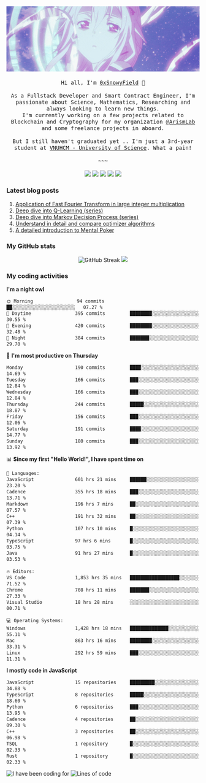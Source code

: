 <div align='center'>
<img src="./assets/banner.gif" alt="Banner" width="1000" />
    <br/>
    <br/>
  <samp>
    Hi all, I'm <a href="https://snowyfield.me/">0xSnowyField</a> 🧸
    </br></br>
    As a Fullstack Developer and Smart Contract Engineer, I'm passionate about Science, Mathematics, Researching and always looking to learn new things.</br> I'm currently working on a few projects related to Blockchain and Cryptography for my organization <a href="https://github.com/ArismLab">@ArismLab</a> and some freelance projects in aboard.
    </br></br>
    But I still haven't graduated yet .. I'm just a 3rd-year student at <a href="https://en.hcmus.edu.vn/">VNUHCM - University of Science</a>. What a pain!
    </br></br>~~~</br></br>
  </samp>
  <a href = "https://wakatime.com/@SnowyField1906"><img src="https://img.shields.io/badge/-Wakatime-000000?style=for-the-badge&logo=wakatime&logoColor=white" target="_blank"></a>
  <a href="https://linkedin.com/in/NHThuan" target="_blank"><img src="https://img.shields.io/badge/-LinkedIn-0A66C2?style=for-the-badge&logo=linkedin&logoColor=white" target="_blank"></a>
  <a href="https://stackoverflow.com/users/17358240/snowyfield" target="_blank"><img src="https://img.shields.io/badge/StackOverflow-F58025?style=for-the-badge&logo=stackoverflow&logoColor=white" target="_blank"></a>
  <a href="https://facebook.com/SnowyField1906" target="_blank"><img src="https://img.shields.io/badge/-Facebook-0A66C2?style=for-the-badge&logo=facebook&logoColor=white" target="_blank"></a>
  <a href="https://x.com/SnowyField1906" target="_blank"><img src="https://img.shields.io/badge/-Twitter-000000?style=for-the-badge&logo=x&logoColor=white" target="_blank"></a>
</div>

### Latest blog posts

1. [Application of Fast Fourier Transform in large integer multiplication](https://www.snowyfield.me/posts/ung-dung-fast-fourier-transform-trong-phep-nhan-so-nguyen-lon)
2. [Deep dive into Q-Learning (series)](https://www.snowyfield.me/posts/hieu-sau-ve-q-learning-phan-1)
3. [Deep dive into Markov Decision Process (series)](https://www.snowyfield.me/posts/hieu-sau-ve-markov-decision-process-phan-1)
4. [Understand in detail and compare optimizer algorithms](https://www.snowyfield.me/posts/tim-hieu-chi-tiet-va-so-sanh-cac-thuat-toan-optimizer)
5. [A detailed introduction to Mental Poker](https://www.snowyfield.me/posts/gioi-thieu-chi-tiet-ve-bai-toan-mental-poker)

### My GitHub stats

<div align="center">
  <img src="https://github-readme-streak-stats.herokuapp.com?user=SnowyFIeld1906&theme=swift&hide_border=true&date_format=M%20j%5B%2C%20Y%5D&card_width=1000" alt="GitHub Streak" />
  <img src='http://github-profile-summary-cards.vercel.app/api/cards/profile-details?username=snowyfield1906&theme=swift' width='1000px'/>
</div>

### My coding activities

<!--START_SECTION:waka-->
**I'm a night owl** 

```text
🌞 Morning                94 commits          ██░░░░░░░░░░░░░░░░░░░░░░░   07.27 % 
🌆 Daytime                395 commits         ████████░░░░░░░░░░░░░░░░░   30.55 % 
🌃 Evening                420 commits         ████████░░░░░░░░░░░░░░░░░   32.48 % 
🌙 Night                  384 commits         ███████░░░░░░░░░░░░░░░░░░   29.70 % 
```
📅 **I'm most productive on Thursday** 

```text
Monday                   190 commits         ████░░░░░░░░░░░░░░░░░░░░░   14.69 % 
Tuesday                  166 commits         ███░░░░░░░░░░░░░░░░░░░░░░   12.84 % 
Wednesday                166 commits         ███░░░░░░░░░░░░░░░░░░░░░░   12.84 % 
Thursday                 244 commits         █████░░░░░░░░░░░░░░░░░░░░   18.87 % 
Friday                   156 commits         ███░░░░░░░░░░░░░░░░░░░░░░   12.06 % 
Saturday                 191 commits         ████░░░░░░░░░░░░░░░░░░░░░   14.77 % 
Sunday                   180 commits         ███░░░░░░░░░░░░░░░░░░░░░░   13.92 % 
```


📊 **Since my first "Hello World!", I have spent time on** 

```text
💬 Languages: 
JavaScript               601 hrs 21 mins     ██████░░░░░░░░░░░░░░░░░░░   23.20 % 
Cadence                  355 hrs 18 mins     ███░░░░░░░░░░░░░░░░░░░░░░   13.71 % 
Markdown                 196 hrs 7 mins      ██░░░░░░░░░░░░░░░░░░░░░░░   07.57 % 
C++                      191 hrs 32 mins     ██░░░░░░░░░░░░░░░░░░░░░░░   07.39 % 
Python                   107 hrs 10 mins     █░░░░░░░░░░░░░░░░░░░░░░░░   04.14 % 
TypeScript               97 hrs 6 mins       █░░░░░░░░░░░░░░░░░░░░░░░░   03.75 % 
Java                     91 hrs 27 mins      █░░░░░░░░░░░░░░░░░░░░░░░░   03.53 % 

🔥 Editors: 
VS Code                  1,853 hrs 35 mins   ██████████████████░░░░░░░   71.52 % 
Chrome                   708 hrs 11 mins     ███████░░░░░░░░░░░░░░░░░░   27.33 % 
Visual Studio            18 hrs 28 mins      ░░░░░░░░░░░░░░░░░░░░░░░░░   00.71 % 

💻 Operating Systems: 
Windows                  1,428 hrs 18 mins   ██████████████░░░░░░░░░░░   55.11 % 
Mac                      863 hrs 16 mins     ████████░░░░░░░░░░░░░░░░░   33.31 % 
Linux                    292 hrs 59 mins     ███░░░░░░░░░░░░░░░░░░░░░░   11.31 % 
```

**I mostly code in JavaScript** 

```text
JavaScript               15 repositories     █████████░░░░░░░░░░░░░░░░   34.88 % 
TypeScript               8 repositories      █████░░░░░░░░░░░░░░░░░░░░   18.60 % 
Python                   6 repositories      ███░░░░░░░░░░░░░░░░░░░░░░   13.95 % 
Cadence                  4 repositories      ██░░░░░░░░░░░░░░░░░░░░░░░   09.30 % 
C++                      3 repositories      ██░░░░░░░░░░░░░░░░░░░░░░░   06.98 % 
TSQL                     1 repository        █░░░░░░░░░░░░░░░░░░░░░░░░   02.33 % 
Rust                     1 repository        █░░░░░░░░░░░░░░░░░░░░░░░░   02.33 % 
```



![I have been coding for](http://img.shields.io/badge/I%20have%20been%20coding%20for-2%2C603%20hrs%209%20mins-blue)  ![Lines of code](https://img.shields.io/badge/I%20have%20been%20writing-3.4%20million%20lines%20of%20code-blue)  
<!--END_SECTION:waka-->
